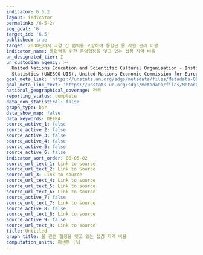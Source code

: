 ```yaml
---
indicator: 6.5.2
layout: indicator
permalink: /6-5-2/
sdg_goal: '6'
target_id: '6.5'
published: true
target: 2030년까지 국경 간 협력을 포함하여 통합된 물 자원 관리 이행
indicator_name: 물협력을 위한 운영협정을 맺고 있는 접경 지역 비율
un_designated_tier: I
un_custodian_agency: >-
  United Nations Education and Scientific Cultural Organisation - Institute for
  Statistics (UNESCO-UIS), United Nations Economic Commission for Europe (UNECE)
goal_meta_link: 'https://unstats.un.org/sdgs/metadata/files/Metadata-06-05-02.pdf'
goal_meta_link_text: 'https://unstats.un.org/sdgs/metadata/files/Metadata-06-05-02.pdf'
national_geographical_coverage: 전국
reporting_status: complete
data_non_statistical: false
graph_type: bar
data_show_map: false
data_keywords: DEFRA
source_active_1: false
source_active_2: false
source_active_3: false
source_active_4: false
source_active_5: false
source_active_6: false
indicator_sort_order: 06-05-02
source_url_text_1: Link to source
source_url_text_2: Link to Source
source_url_3: Link to source
source_url_text_4: Link to source
source_url_text_5: Link to source
source_url_text_6: Link to source
source_active_7: false
source_url_text_7: Link to source
source_active_8: false
source_url_text_8: Link to source
source_active_9: false
source_url_text_9: Link to source
title: Untitled
graph_title: 물 관련 협정을 맺고 있는 접경 지역 비율
computation_units: 퍼센트 (%)
---
```

